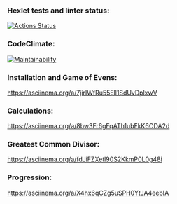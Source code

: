 ### Hexlet tests and linter status:
[![Actions Status](https://github.com/i-yulia-s/python-project-49/actions/workflows/hexlet-check.yml/badge.svg)](https://github.com/i-yulia-s/python-project-49/actions)

### CodeClimate:
[![Maintainability](https://api.codeclimate.com/v1/badges/aa06c90e2f5e68a49158/maintainability)](https://codeclimate.com/github/i-yulia-s/python-project-49/maintainability)

### Installation and Game of Evens:
https://asciinema.org/a/7jirIWfRu55Ell1SdUvDplxwV

### Calculations:
https://asciinema.org/a/8bw3Fr6gFqATh1ubFkK6ODA2d

### Greatest Common Divisor:
https://asciinema.org/a/fdJiFZXetl90S2KkmP0L0g48i

### Progression:
https://asciinema.org/a/X4hx6qCZg5uSPH0YtJA4eebIA
